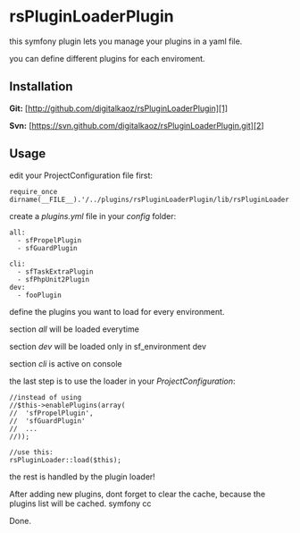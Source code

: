 rsPluginLoaderPlugin
============

this symfony plugin lets you manage your plugins in a yaml file.

you can define different plugins for each enviroment.

Installation
------------
**Git:** [http://github.com/digitalkaoz/rsPluginLoaderPlugin][1]

**Svn:** [https://svn.github.com/digitalkaoz/rsPluginLoaderPlugin.git][2]

Usage
-----
edit your ProjectConfiguration file first:

    require_once dirname(__FILE__).'/../plugins/rsPluginLoaderPlugin/lib/rsPluginLoader.class.php';

create a *plugins.yml* file in your *config* folder:

    all:
      - sfPropelPlugin
      - sfGuardPlugin

    cli:
      - sfTaskExtraPlugin
      - sfPhpUnit2Plugin
    dev:
      - fooPlugin

define the plugins you want to load for every environment.

section *all* will be loaded everytime

section *dev* will be loaded only in sf_environment dev

section *cli* is active on console


the last step is to use the loader in your *ProjectConfiguration*:

    //instead of using
    //$this->enablePlugins(array(
    //  'sfPropelPlugin',
    //  'sfGuardPlugin'
    //  ...
    //));

    //use this:
    rsPluginLoader::load($this);

the rest is handled by the plugin loader!

After adding new plugins, dont forget to clear the cache, because the plugins list will be cached.
    symfony cc

Done.

  [1]: http://github.com/digitalkaoz/rsPluginLoaderPlugin "official git repository"
  [2]: https://svn.github.com/digitalkaoz/rsPluginLoaderPlugin.git "git-svn repository"


